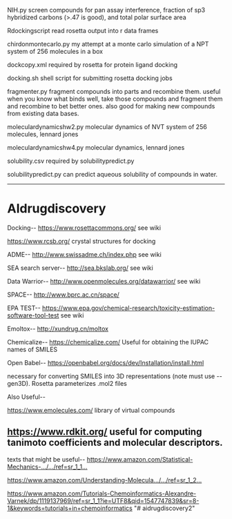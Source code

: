 NIH.py	screen compounds for pan assay interference, fraction of sp3 hybridized carbons (>.47 is good), and total polar surface area


Rdockingscript	read rosetta output into r data frames


chirdonmontecarlo.py	my attempt at a monte carlo simulation of a NPT system of 256 molecules in a box


dockcopy.xml	required by rosetta for protein ligand docking


docking.sh	shell script for submitting rosetta docking jobs


fragmenter.py	fragment compounds into parts and recombine them.  useful when you know what binds well, take those compounds and fragment them and recombine to bet better ones.  also good for making new compounds from existing data bases.


moleculardynamicshw2.py molecular dynamics of NVT system of 256 molecules, lennard jones


moleculardynamicshw4.py	molecular dynamics, lennard jones


solubility.csv	required by solubilitypredict.py


solubilitypredict.py  can predict aqueous solubility of compounds in water.


---------------------------------------------------------------

# AIdrugdiscovery
Docking-- https://www.rosettacommons.org/
see wiki

https://www.rcsb.org/
crystal structures for docking

ADME-- http://www.swissadme.ch/index.php
see wiki

SEA search server-- http://sea.bkslab.org/
see wiki

Data Warrior-- http://www.openmolecules.org/datawarrior/
see wiki

SPACE-- http://www.bprc.ac.cn/space/


EPA TEST-- https://www.epa.gov/chemical-research/toxicity-estimation-software-tool-test
see wiki

Emoltox-- http://xundrug.cn/moltox


Chemicalize-- https://chemicalize.com/
Useful for obtaining the IUPAC names of SMILES


Open Babel--
https://openbabel.org/docs/dev/Installation/install.html

necessary for converting SMILES into 3D representations (note must use --gen3D).  Rosetta parameterizes .mol2 files


Also Useful--

https://www.emolecules.com/
library of virtual compounds

https://www.rdkit.org/
useful for computing tanimoto coefficients and molecular descriptors. 
---------------------------------

texts that might be useful-- 
https://www.amazon.com/Statistical-Mechanics-…/…/ref=sr_1_1…

https://www.amazon.com/Understanding-Molecula…/…/ref=sr_1_2…

https://www.amazon.com/Tutorials-Chemoinformatics-Alexandre-Varnek/dp/1119137969/ref=sr_1_1?ie=UTF8&qid=1547747839&sr=8-1&keywords=tutorials+in+chemoinformatics
"# aidrugdiscovery2" 

